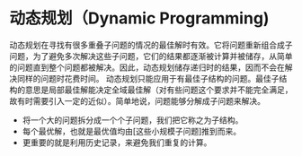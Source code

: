 # 动态规划（Dynamic Programming)

动态规划在寻找有很多重叠子问题的情况的最佳解时有效。它将问题重新组合成子问题，为了避免多次解决这些子问题，它们的结果都逐渐被计算并被储存，从简单的问题直到整个问题都被解决。因此，动态规划储存递归时的结果，因而不会在解决同样的问题时花费时间。
动态规划只能应用于有最佳子结构的问题。最佳子结构的意思是局部最佳解能决定全域最佳解（对有些问题这个要求并不能完全满足，故有时需要引入一定的近似）。简单地说，问题能够分解成子问题来解决。

- 将一个大的问题拆分成一个个子问题，我们把它称之为子结构。
- 每个最优解，也就是最优值均由[这些小规模子问题]推到而来。
- 更重要的就是利用历史记录，来避免我们重复的计算。
